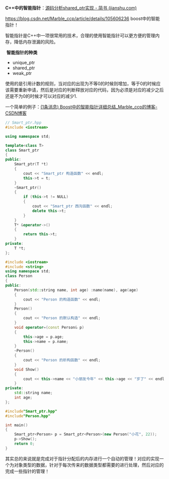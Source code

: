 **C++中的智能指针**：[源码分析shared_ptr实现 - 简书 (jianshu.com)](https://www.jianshu.com/p/b6ac02d406a0)

https://blog.csdn.net/Marble_ccp/article/details/105606236 boost中的智能指针！

​	智能指针是C++中一项很常用的技术，合理的使用智能指针可以更方便的管理内存，降低内存泄漏的风险。

​	**智能指针的种类**

- unique_ptr
- shared_ptr
- weak_ptr

使用的是引用计数的规则，当对应的出现为不等0的时候则增加，等于0的时候应该需要重新申请，然后是对应的判断释放对应的代码，因为必须是对应的减少之后还是不为0的时候才可以对应的减少1.

一个简单的例子：[(1条消息) Boost中的智能指针详细总结_Marble_ccp的博客-CSDN博客](https://blog.csdn.net/Marble_ccp/article/details/105606236)

```cpp
// Smart_ptr.hpp
#include <iostream>

using namespace std;

template<class T>
class Smart_ptr
{
public:
	Smart_ptr(T *t)
	{
		cout << "Smart_ptr 构造函数" << endl;
		this->t = t;
	}
	~Smart_ptr()
	{
		if (this->t != NULL)
		{
			cout << "Smart_ptr 西沟函数" << endl;
			delete this->t;
		}
	}
	T* &operator->()
	{
		return this->t;
	}
private:
	T *t;
};

```

```cpp
#include <iostream>
#include <string>
using namespace std;
class Person
{
public:
	Person(std::string name, int age) :name(name), age(age)
	{
		cout << "Person 的构造函数" << endl;
	}
	Person()
	{
		cout << "Person 的默认构造" << endl;
	}
	void operator=(const Person& p)
	{
		this->age = p.age;
		this->name = p.name;
	}
	~Person()
	{
		cout << "Person 的析构函数" << endl;
	}
	void Show()
	{
		cout << this->name << "小朋友今年" << this->age << "岁了" << endl;
	}
private:
	std::string name;
	int age;
};
```

```cpp
#include"Smart_ptr.hpp"
#include"Person.hpp"

int main()
{	
	Smart_ptr<Person> p = Smart_ptr<Person>(new Person("小花", 22));
	p->Show();
	return 0;
}

```

其实总的来说就是完成对于指针分配后的内存进行一个自动的管理！对应的实现一个为对象类型的数据，针对于每次传来的数据类型都需要的进行处理，然后对应的完成一些指针的管理！



